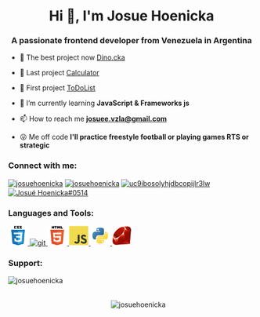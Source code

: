 <h1 align="center">Hi 👋, I'm Josue Hoenicka</h1>
<h3 align="center">A passionate frontend developer from Venezuela in Argentina</h3>

- 🏅 The best project now [Dino.cka](https://github.com/josuehoenicka/Dino.cka)

- 🥇 Last project [Calculator](https://github.com/josuehoenicka/Calculator)

- 🥈 First project [ToDoList](https://github.com/josuehoenicka/ToDoList)

- 🌱 I’m currently learning **JavaScript & Frameworks js**

- 📫 How to reach me **josuee.vzla@gmail.com**

- 😜 Me off code **I'll practice freestyle football or playing games RTS or strategic**

<h3 align="left">Connect with me:</h3>
<p align="left">
<a href="https://linkedin.com/in/josuehoenicka" target="blank"><img align="center" src="https://raw.githubusercontent.com/rahuldkjain/github-profile-readme-generator/master/src/images/icons/Social/linked-in-alt.svg" alt="josuehoenicka" height="30" width="40" /></a>
<a href="https://instagram.com/josuehoenicka" target="blank"><img align="center" src="https://raw.githubusercontent.com/rahuldkjain/github-profile-readme-generator/master/src/images/icons/Social/instagram.svg" alt="josuehoenicka" height="30" width="40" /></a>
<a href="https://www.youtube.com/c/uc9ibosolyhjdbcopijlr3lw" target="blank"><img align="center" src="https://raw.githubusercontent.com/rahuldkjain/github-profile-readme-generator/master/src/images/icons/Social/youtube.svg" alt="uc9ibosolyhjdbcopijlr3lw" height="30" width="40" /></a>
<a href="https://discord.gg/Josué Hoenicka#0514" target="blank"><img align="center" src="https://raw.githubusercontent.com/rahuldkjain/github-profile-readme-generator/master/src/images/icons/Social/discord.svg" alt="Josué Hoenicka#0514" height="30" width="40" /></a>
</p>

<h3 align="left">Languages and Tools:</h3>
<p align="left"> <a href="https://www.w3schools.com/css/" target="_blank" rel="noreferrer"> <img src="https://raw.githubusercontent.com/devicons/devicon/master/icons/css3/css3-original-wordmark.svg" alt="css3" width="40" height="40"/> </a> <a href="https://git-scm.com/" target="_blank" rel="noreferrer"> <img src="https://www.vectorlogo.zone/logos/git-scm/git-scm-icon.svg" alt="git" width="40" height="40"/> </a> <a href="https://www.w3.org/html/" target="_blank" rel="noreferrer"> <img src="https://raw.githubusercontent.com/devicons/devicon/master/icons/html5/html5-original-wordmark.svg" alt="html5" width="40" height="40"/> </a> <a href="https://developer.mozilla.org/en-US/docs/Web/JavaScript" target="_blank" rel="noreferrer"> <img src="https://raw.githubusercontent.com/devicons/devicon/master/icons/javascript/javascript-original.svg" alt="javascript" width="40" height="40"/> </a> <a href="https://www.python.org" target="_blank" rel="noreferrer"> <img src="https://raw.githubusercontent.com/devicons/devicon/master/icons/python/python-original.svg" alt="python" width="40" height="40"/> </a> <a href="https://www.ruby-lang.org/en/" target="_blank" rel="noreferrer"> <img src="https://raw.githubusercontent.com/devicons/devicon/master/icons/ruby/ruby-original.svg" alt="ruby" width="40" height="40"/> </a> </p>

<h3 align="left">Support:</h3>
<p><a href="https://www.buymeacoffee.com/josuehoenicka"> <img align="left" src="https://cdn.buymeacoffee.com/buttons/v2/default-yellow.png" height="50" width="210" alt="josuehoenicka" /></a></p><br><br>

<p><img align="center" src="https://github-readme-stats.vercel.app/api/top-langs?username=josuehoenicka&show_icons=true&locale=en&layout=compact" alt="josuehoenicka" /></p>